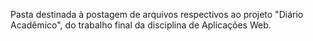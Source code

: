 Pasta destinada à postagem de arquivos respectivos ao projeto "Diário Acadêmico", do trabalho final da disciplina de Aplicações Web. 
